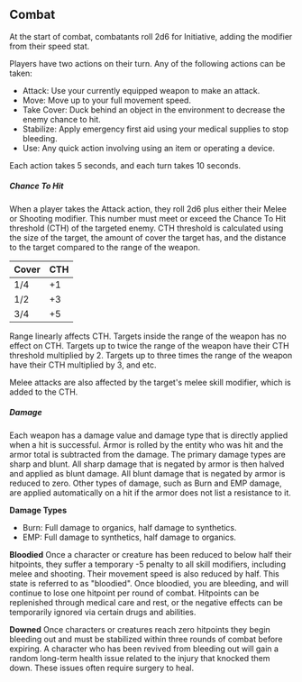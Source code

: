 Combat
---

At the start of combat, combatants roll 2d6 for Initiative, adding the modifier from their speed stat.

Players have two actions on their turn. Any of the following actions can be taken:
- Attack: Use your currently equipped weapon to make an attack.
- Move: Move up to your full movement speed.
- Take Cover: Duck behind an object in the environment to decrease the enemy chance to hit.
- Stabilize: Apply emergency first aid using your medical supplies to stop bleeding.
- Use: Any quick action involving using an item or operating a device.

Each action takes 5 seconds, and each turn takes 10 seconds.

##### Chance To Hit
When a player takes the Attack action, they roll 2d6 plus either their Melee or Shooting modifier. This number must meet or exceed the Chance To Hit threshold (CTH) of the targeted enemy. CTH threshold is calculated using the size of the target, the amount of cover the target has, and the distance to the target compared to the range of the weapon.

| Cover | CTH |
|---|---|
| 1/4 | +1 |
| 1/2 | +3 |
| 3/4 | +5 |

Range linearly affects CTH. Targets inside the range of the weapon has no effect on CTH. Targets up to twice the range of the weapon have their CTH threshold multiplied by 2. Targets up to three times the range of the weapon have their CTH multiplied by 3, and etc.

Melee attacks are also affected by the target's melee skill modifier, which is added to the CTH.

##### Damage
Each weapon has a damage value and damage type that is directly applied when a hit is successful. Armor is rolled by the entity who was hit and the armor total is subtracted from the damage. The primary damage types are sharp and blunt. All sharp damage that is negated by armor is then halved and applied as blunt damage. All blunt damage that is negated by armor is reduced to zero. Other types of damage, such as Burn and EMP damage, are applied automatically on a hit if the armor does not list a resistance to it.

**Damage Types**
- Burn: Full damage to organics, half damage to synthetics.
- EMP: Full damage to synthetics, half damage to organics.

**Bloodied**
Once a character or creature has been reduced to below half their hitpoints, they suffer a temporary -5 penalty to all skill modifiers, including melee and shooting. Their movement speed is also reduced by half. This state is referred to as "bloodied". Once bloodied, you are bleeding, and will continue to lose one hitpoint per round of combat. Hitpoints can be replenished through medical care and rest, or the negative effects can be temporarily ignored via certain drugs and abilities.

**Downed**
Once characters or creatures reach zero hitpoints they begin bleeding out and must be stabilized within three rounds of combat before expiring. A character who has been revived from bleeding out will gain a random long-term health issue related to the injury that knocked them down. These issues often require surgery to heal.